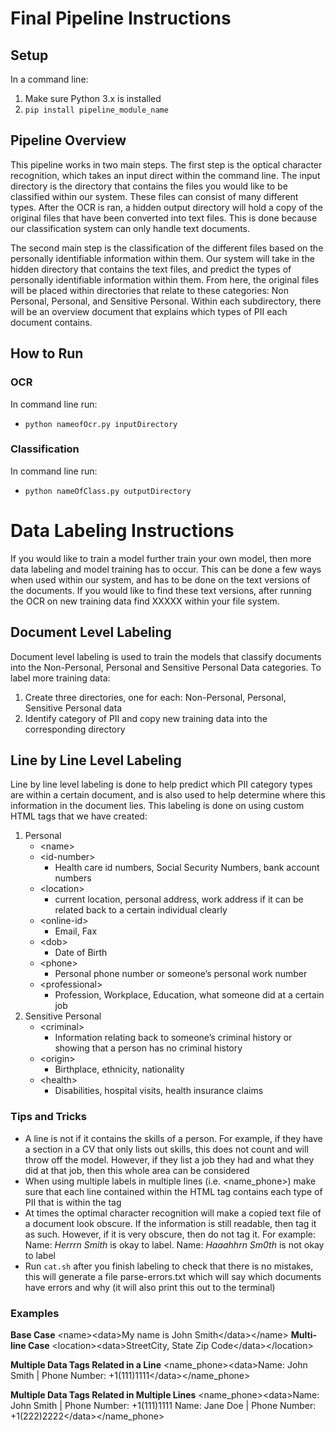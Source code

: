 # Final Pipeline Instructions
## Setup
In a command line:
1. Make sure Python 3.x is installed
2. `pip install pipeline_module_name`

## Pipeline Overview
This pipeline works in two main steps. The first step is the optical character recognition, which takes an input direct within the command line. The input directory is the directory that contains the files you would like to be classified within our system. These files can consist of many different types. After the OCR is ran, a hidden output directory will hold a copy of the original files that have been converted into text files. This is done because our classification system can only handle text documents. 

The second main step is the classification of the different files based on the personally identifiable information within them. Our system will take in the hidden directory that contains the text files, and predict the types of personally identifiable information within them. From here, the original files will be placed within directories that relate to these categories: Non Personal, Personal, and Sensitive Personal. Within each subdirectory, there will be an overview document that explains which types of PII each document contains. 

## How to Run
### OCR
In command line run:
- `python nameofOcr.py inputDirectory` 

### Classification
In command line run:
- `python nameOfClass.py outputDirectory`

# Data Labeling Instructions
If you would like to train a model further train your own model, then more data labeling and model training has to occur. This can be done a few ways when used within our system, and has to be done on the text versions of the documents. If you would like to find these text versions, after running the OCR on new training data find XXXXX within your file system. 

## Document Level Labeling
Document level labeling is used to train the models that classify documents into the  Non-Personal, Personal and Sensitive Personal Data categories. To label more training data:
1. Create three directories, one for each: Non-Personal, Personal, Sensitive Personal data
2. Identify category of PII and copy new training data into the corresponding directory


## Line by Line Level Labeling
Line by line level labeling is done to help predict which PII category types are within a certain document, and is also used to help determine where this information in the document lies. This labeling is done on using custom HTML tags that we have created:
1. Personal
   - \<name\>
   - \<id-number\>
     - Health care id numbers, Social Security Numbers, bank account numbers
   - \<location\>
     - current location, personal address, work address if it can be related back to a certain individual clearly
   - \<online-id\>
     - Email, Fax
   - \<dob\>
     - Date of Birth
   - \<phone\>
     - Personal phone number or someone’s personal work number
   - \<professional\>
     - Profession, Workplace, Education, what someone did at a certain job
2. Sensitive Personal
   - \<criminal\>	
     - Information relating back to someone’s criminal history or showing that a person has no criminal history
   - \<origin\>
     - Birthplace, ethnicity, nationality
   - \<health\>
     - Disabilities, hospital visits, health insurance claims
### Tips and Tricks
- A line is not <professional> if it contains the skills of a person. For example, if they have a section in a CV that only lists out skills, this does not count and will throw off the model. However, if they list a job they had and what they did at that job, then this whole area can be considered <professional>
- When using multiple labels in multiple lines (i.e. \<name_phone\>) make sure that each line contained within the HTML tag contains each type of PII that is within the tag
- At times the optimal character recognition will make a copied text file of a document look obscure. If the information is still readable, then tag it as such. However, if it is very obscure, then do not tag it. For example: Name: *Herrrn Smith* is okay to label. Name: *Haaahhrn Sm0th* is not okay to label
- Run `cat.sh` after you finish labeling to check that there is no mistakes, this will generate a file parse-errors.txt which will say which documents have errors and why (it will also print this out to the terminal)

### Examples
**Base Case**
\<name\>\<data\>My name is John Smith\</data\>\</name\>
**Multi-line Case**
\<location\>\<data\>StreetCity,
 State Zip Code\</data\>\</location\>

**Multiple Data Tags Related in a Line**
\<name_phone\>\<data\>Name: John Smith | Phone Number: +1(111)1111\</data\>\</name_phone\>

**Multiple Data Tags Related in Multiple Lines**
\<name_phone\>\<data\>Name: John Smith | Phone Number: +1(111)1111
Name: Jane Doe | Phone Number: +1(222)2222\</data\>\</name_phone\>




